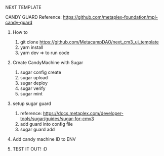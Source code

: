 NEXT TEMPLATE

CANDY GUARD Reference: https://github.com/metaplex-foundation/mpl-candy-guard

1. How to
   1. git clone https://github.com/MetacampDAO/next_cm3_ui_template
   2. yarn install
   3. yarn dev => to run code

2. Create CandyMachine with Sugar
   1. sugar config create
   2. sugar upload
   3. sugar deploy
   4. sugar verify
   5. sugar mint
3. setup sugar guard
   1. reference: https://docs.metaplex.com/developer-tools/sugar/guides/sugar-for-cmv3
   2. add guard into config file
   3. sugar guard add
4. Add candy machine ID to ENV
5. TEST IT OUT! :D
